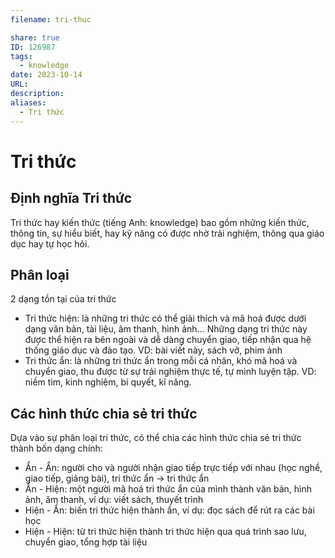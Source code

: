```yaml
---
filename: tri-thuc

share: true
ID: 126987
tags:
  - knowledge
date: 2023-10-14
URL: 
description: 
aliases:
  - Tri thức
---
```

# Tri thức
## Định nghĩa Tri thức
Tri thức hay kiến thức (tiếng Anh: knowledge) bao gồm những kiến thức, thông tin, sự hiểu biết, hay kỹ năng có được nhờ trải nghiệm, thông qua giáo dục hay tự học hỏi. 
## Phân loại
2 dạng tồn tại của tri thức

- Tri thức hiện: là những tri thức có thể giải thích và mã hoá được dưới dạng văn bản, tài liệu, âm thanh, hình ảnh... Những dạng tri thức này được thể hiện ra bên ngoài và dễ dàng chuyển giao, tiếp nhận qua hệ thống giáo dục và đào tạo. VD: bài viết này, sách vở, phim ảnh
- Tri thức ẩn: là những tri thức ẩn trong mỗi cá nhân, khó mã hoá và chuyển giao, thu được từ sự trải nghiệm thực tế, tự mình luyện tập. VD: niềm tim, kinh nghiệm, bí quyết, kĩ năng.

## Các hình thức chia sẻ tri thức

Dựa vào sự phân loại tri thức, có thể chia các hình thức chia sẻ tri thức thành bốn dạng chính:

- Ẩn - Ẩn: người cho và người nhận giao tiếp trực tiếp với nhau (học nghề, giao tiếp, giảng bài), tri thức ẩn → tri thức ẩn
- Ẩn - Hiện: một người mã hoá tri thức ẩn của mình thành văn bản, hình ảnh, âm thanh, ví dụ: viết sách, thuyết trình
- Hiện - Ẩn: biến tri thức hiện thành ẩn, ví dụ: đọc sách để rút ra các bài học
- Hiện - Hiện: từ tri thức hiện thành tri thức hiện qua quá trình sao lưu, chuyển giao, tổng hợp tài liệu
